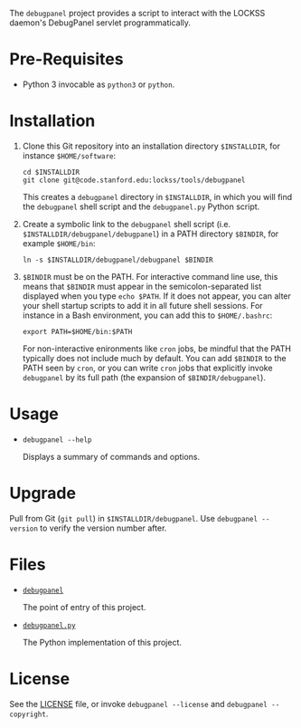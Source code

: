 The `debugpanel` project provides a script to interact with the LOCKSS daemon's
DebugPanel servlet programmatically.

Pre-Requisites
==============

*   Python 3 invocable as `python3` or `python`.

Installation
============

1.  Clone this Git repository into an installation directory `$INSTALLDIR`,
    for instance `$HOME/software`:
    
    ```
    cd $INSTALLDIR
    git clone git@code.stanford.edu:lockss/tools/debugpanel
    ```
    
    This creates a `debugpanel` directory in `$INSTALLDIR`, in which you will
    find the `debugpanel` shell script and the `debugpanel.py` Python script.

1.  Create a symbolic link to the `debugpanel` shell script (i.e.
    `$INSTALLDIR/debugpanel/debugpanel`) in a PATH directory `$BINDIR`, for
    example `$HOME/bin`:
    
    ```
    ln -s $INSTALLDIR/debugpanel/debugpanel $BINDIR
    ```

1.  `$BINDIR` must be on the PATH. For interactive command line use, this means
    that `$BINDIR` must appear in the semicolon-separated list displayed when
    you type `echo $PATH`. If it does not appear, you can alter your shell
    startup scripts to add it in all future shell sessions. For instance in a
    Bash environment, you can add this to `$HOME/.bashrc`:
    
    ```
    export PATH=$HOME/bin:$PATH
    ```
    
    For non-interactive enironments like `cron` jobs, be mindful that the PATH
    typically does not include much by default. You can add `$BINDIR` to the
    PATH seen by `cron`, or you can write `cron` jobs that explicitly invoke
    `debugpanel` by its full path (the expansion of `$BINDIR/debugpanel`).

Usage
=====

*   ```
    debugpanel --help
    ```

    Displays a summary of commands and options.

Upgrade
=======

Pull from Git (`git pull`) in `$INSTALLDIR/debugpanel`. Use
`debugpanel --version` to verify the version number after.

Files
=====

*   [`debugpanel`](debugpanel)

    The point of entry of this project.

*   [`debugpanel.py`](debugpanel.py)

    The Python implementation of this project.

License
=======

See the [LICENSE](LICENSE) file, or invoke `debugpanel --license` and
`debugpanel --copyright`.

